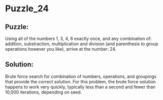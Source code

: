 # Puzzle_24

## Puzzle:
Using all of the numbers 1, 3, 4, 6 exactly once, and any combination of: addition, substraction, multiplication and division (and parenthesis to group operations however you like), arrive at the number: 24.

## Solution:
Brute force search for combination of numbers, operations, and groupings that provide the correct solution. For this problem, the brute force solution happens to work very quickly, typically less than a second and fewer than 10,000 iterations, depending on seed.
